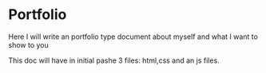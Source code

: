# Portfolio
Here I will write an portfolio type document about myself and what I want to show to you

This doc will have in initial pashe 3 files: html,css and an js files.
